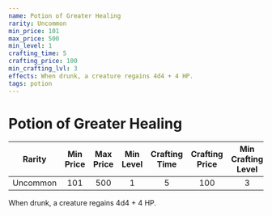 ```yaml
---
name: Potion of Greater Healing
rarity: Uncommon
min_price: 101
max_price: 500
min_level: 1
crafting_time: 5
crafting_price: 100
min_crafting_lvl: 3
effects: When drunk, a creature regains 4d4 + 4 HP.
tags: potion
---
```

# Potion of Greater Healing


| **Rarity** | **Min Price** | **Max Price** | **Min Level** | **Crafting Time** | **Crafting Price** | **Min Crafting Level** |
|:---:|:---:|:---:|:---:|:---:|:---:|:---:|
| Uncommon | 101 | 500 | 1 | 5 | 100 | 3 |

When drunk, a creature regains 4d4 + 4 HP.